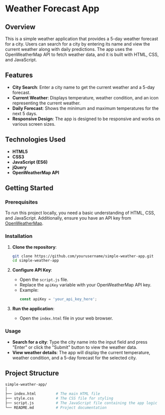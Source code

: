 # Weather Forecast App

## Overview

This is a simple weather application that provides a 5-day weather forecast for a city. Users can search for a city by entering its name and view the current weather along with daily predictions. The app uses the OpenWeatherMap API to fetch weather data, and it is built with HTML, CSS, and JavaScript.

## Features

- **City Search**: Enter a city name to get the current weather and a 5-day forecast.
- **Current Weather**: Displays temperature, weather condition, and an icon representing the current weather.
- **Daily Forecast**: Shows the minimum and maximum temperatures for the next 5 days.
- **Responsive Design**: The app is designed to be responsive and works on various screen sizes.
  
## Technologies Used

- **HTML5**
- **CSS3**
- **JavaScript (ES6)**
- **jQuery**
- **OpenWeatherMap API**

## Getting Started

### Prerequisites

To run this project locally, you need a basic understanding of HTML, CSS, and JavaScript. Additionally, ensure you have an API key from [OpenWeatherMap](https://openweathermap.org/api).


### Installation

1. **Clone the repository**:
    ```bash
    git clone https://github.com/yourusername/simple-weather-app.git
    cd simple-weather-app
    ```

2. **Configure API Key**:
   - Open the `script.js` file.
   - Replace the `apiKey` variable with your OpenWeatherMap API key.
   - Example:
     ```javascript
     const apiKey = 'your_api_key_here';
     ```

3. **Run the application**:
   - Open the `index.html` file in your web browser.

### Usage

- **Search for a city**: Type the city name into the input field and press "Enter" or click the "Submit" button to view the weather data.
- **View weather details**: The app will display the current temperature, weather condition, and a 5-day forecast for the selected city.

## Project Structure

```bash
simple-weather-app/
│
├── index.html         # The main HTML file
├── style.css          # The CSS file for styling
├── script.js          # The JavaScript file containing the app logic
└── README.md          # Project documentation
